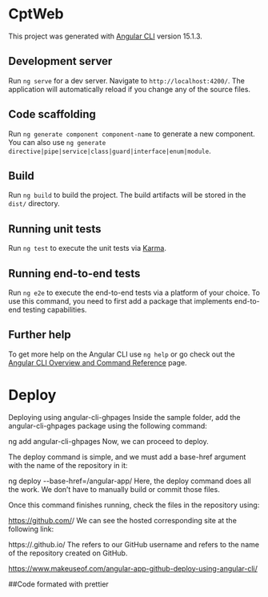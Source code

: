 # CptWeb

This project was generated with [Angular CLI](https://github.com/angular/angular-cli) version 15.1.3.

## Development server

Run `ng serve` for a dev server. Navigate to `http://localhost:4200/`. The application will automatically reload if you change any of the source files.

## Code scaffolding

Run `ng generate component component-name` to generate a new component. You can also use `ng generate directive|pipe|service|class|guard|interface|enum|module`.

## Build

Run `ng build` to build the project. The build artifacts will be stored in the `dist/` directory.

## Running unit tests

Run `ng test` to execute the unit tests via [Karma](https://karma-runner.github.io).

## Running end-to-end tests

Run `ng e2e` to execute the end-to-end tests via a platform of your choice. To use this command, you need to first add a package that implements end-to-end testing capabilities.

## Further help

To get more help on the Angular CLI use `ng help` or go check out the [Angular CLI Overview and Command Reference](https://angular.io/cli) page.

# Deploy

Deploying using angular-cli-ghpages
Inside the sample folder, add the angular-cli-ghpages package using the following command:

ng add angular-cli-ghpages
Now, we can proceed to deploy.

The deploy command is simple, and we must add a base-href argument with the name of the repository in it:

ng deploy --base-href=/angular-app/
Here, the deploy command does all the work. We don’t have to manually build or commit those files.

Once this command finishes running, check the files in the repository using:

https://github.com/<username>/<repositoryname>
We can see the hosted corresponding site at the following link:

https://<username>.github.io/<repositoryname>
The <username> refers to our GitHub username and <repositoryname> refers to the name of the repository created on GitHub.



https://www.makeuseof.com/angular-app-github-deploy-using-angular-cli/


##Code formated with prettier